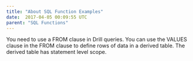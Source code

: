```yaml
---
title: "About SQL Function Examples"
date:  2017-04-05 00:09:55 UTC  
parent: "SQL Functions"
---
```

You need to use a FROM clause in Drill queries. You can use the VALUES clause in the FROM clause to define rows of data in a derived table. The derived table has statement level scope.
